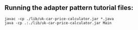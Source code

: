 ## Running the adapter pattern tutorial files:

```
javac -cp ./lib/uk-car-price-calculator.jar *.java
java -cp .:./lib/uk-car-price-calculator.jar Main
```